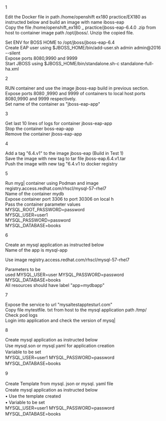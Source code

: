 1

Edit the Docker file in path /home/openshift ex180 practice/EX180 as instructed below and build an image with name iboss-eap  
Copy the file /home/openshift_ex180 _ practice/jboss-eap-6.4.0 .zip from host to container image path /opt/jboss/. Unzip the copied file.  

﻿﻿Set ENV for BOSS HOME to /opt/jboss/jboss-eap-6.4  
﻿﻿Create EAP user using $JBOSS_HOME/bin/add-user.sh admin admin@2016 --silent  
﻿﻿Expose ports 8080,9990 and 9999  
﻿﻿Start JBOSS using $JBOSS_HOME/bin/standalone.sh-c standalone-full-ha.xml  



2

RUN container and use the image jboss-eap build in previous section.  
Expose ports 8080 ,9990 and 9999 of containers to local host ports 8080,9990 and 9999 respectively.  
Set name of the container as "jboss-eap-app"  
  


3

Get last 10 lines of logs for container jboss-eap-app  
Stop the container boss-eap-app  
Remove the container jboss-eap-app  



4

Add a tag "6.4.v1" to the image jboss-eap (Build in Test 1)  
Save the image with new tag to tar file jboss-eap.6.4.v1.tar  
Push the image with new tag "6.4.v1 to docker registry  


5


Run myg| container using Podman and image registry.access.redhat.com/rhscl/mysql-57-rhel7  
Name of the container mydb  
Expose container port 3306 to port 30306 on local h  
Pass the container parameter values  
MYSQL_ROOT_PASSWORD=password  
MYSQL_USER=user1  
MYSQL_PASSWORD=password  
MYSQL_DATABASE=books  

6

Create an mysql application as instructed below  
Name of the app is mysql-app  

Use image registry.access.redhat.com/rhscl/mysql-57-rhel7  

Parameters to be  
used MYSQL_USER=user MYSQL_PASSWORD=password MYSQL_DATABASE=books  
All resources should have label "app=mydbapp"  

7

Expose the service to url "mysaltestapptesturl.com"  
Copy file mytestfile. txt from host to the mysql application path /tmp/  
Check pod logs  
Login into application and check the version of mysq|  

8

Create mysql application as instructed below  
Use mysql.son or mysql.yaml for application creation　　  
Variable to be set　　  
MYSQL_USER=user1 MYSQL_PASSWORD=password MYSQL_DATABASE=books　　  

9

Create Template from mysql. json or mysql. yaml file　　  
Create mysql application as instructed below　　  
	• ﻿Use the template created　　  
	• ﻿Variable to be set　　  
MYSQL_USER=user1 MYSQL_PASSWORD=password MYSQL_DATABASE=books　　  

